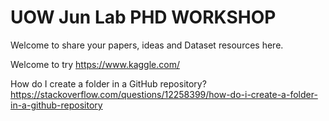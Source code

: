 # UOW Jun Lab PHD WORKSHOP
Welcome to share your papers, ideas and Dataset resources here.

Welcome to try https://www.kaggle.com/


How do I create a folder in a GitHub repository?
https://stackoverflow.com/questions/12258399/how-do-i-create-a-folder-in-a-github-repository
